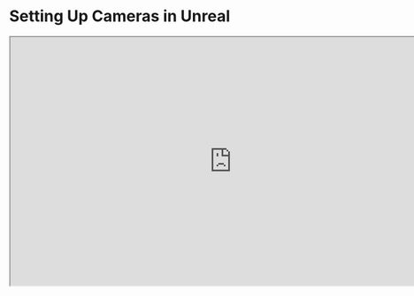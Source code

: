 # Setting Up Cameras in Unreal

<p><iframe src="https://www.youtube.com/embed/EIjCxYlYZCI?si=PUdLY5asZ0Onhnut" width="800" height="450" allowfullscreen="allowfullscreen" allow="accelerometer; autoplay; clipboard-write; encrypted-media; gyroscope; picture-in-picture"></iframe></p>
